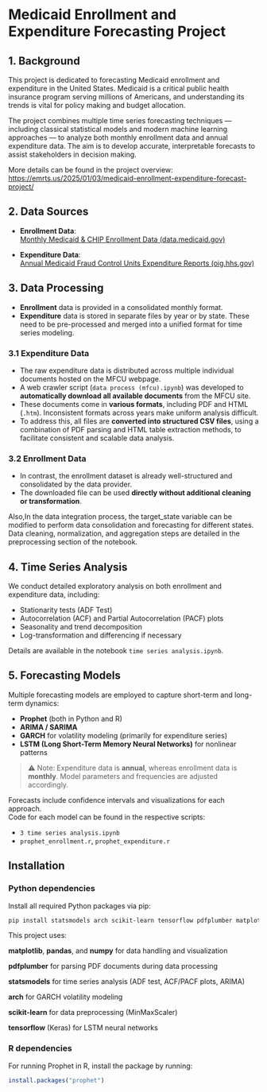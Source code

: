 # Medicaid Enrollment and Expenditure Forecasting Project

## 1. Background

This project is dedicated to forecasting Medicaid enrollment and expenditure in the United States. Medicaid is a critical public health insurance program serving millions of Americans, and understanding its trends is vital for policy making and budget allocation.

The project combines multiple time series forecasting techniques — including classical statistical models and modern machine learning approaches — to analyze both monthly enrollment data and annual expenditure data. The aim is to develop accurate, interpretable forecasts to assist stakeholders in decision making.

More details can be found in the project overview:  
https://emrts.us/2025/01/03/medicaid-enrollment-expenditure-forecast-project/

## 2. Data Sources

- **Enrollment Data**:  
  [Monthly Medicaid & CHIP Enrollment Data (data.medicaid.gov)](https://data.medicaid.gov/dataset/6165f45b-ca93-5bb5-9d06-db29c692a360/data)
  
- **Expenditure Data**:  
  [Annual Medicaid Fraud Control Units Expenditure Reports (oig.hhs.gov)](https://oig.hhs.gov/fraud/medicaid-fraud-control-units-mfcu/)

## 3. Data Processing

- **Enrollment** data is provided in a consolidated monthly format.  
- **Expenditure** data is stored in separate files by year or by state. These need to be pre-processed and merged into a unified format for time series modeling.

### 3.1 Expenditure Data

- The raw expenditure data is distributed across multiple individual documents hosted on the MFCU webpage.
- A web crawler script (`data process (mfcu).ipynb`) was developed to **automatically download all available documents** from the MFCU site.
- These documents come in **various formats**, including PDF and HTML (`.htm`). Inconsistent formats across years make uniform analysis difficult.
- To address this, all files are **converted into structured CSV files**, using a combination of PDF parsing and HTML table extraction methods, to facilitate consistent and scalable data analysis.

### 3.2 Enrollment Data

- In contrast, the enrollment dataset is already well-structured and consolidated by the data provider.
- The downloaded file can be used **directly without additional cleaning or transformation**.

Also,In the data integration process, the target_state variable can be modified to perform data consolidation and forecasting for different states.
Data cleaning, normalization, and aggregation steps are detailed in the preprocessing section of the notebook.

## 4. Time Series Analysis

We conduct detailed exploratory analysis on both enrollment and expenditure data, including:

- Stationarity tests (ADF Test)
- Autocorrelation (ACF) and Partial Autocorrelation (PACF) plots
- Seasonality and trend decomposition
- Log-transformation and differencing if necessary

Details are available in the notebook `time series analysis.ipynb`.

## 5. Forecasting Models

Multiple forecasting models are employed to capture short-term and long-term dynamics:

- **Prophet** (both in Python and R)
- **ARIMA / SARIMA**
- **GARCH** for volatility modeling (primarily for expenditure series)
- **LSTM (Long Short-Term Memory Neural Networks)** for nonlinear patterns

> ⚠️ Note: Expenditure data is **annual**, whereas enrollment data is **monthly**. Model parameters and frequencies are adjusted accordingly.

Forecasts include confidence intervals and visualizations for each approach.  
Code for each model can be found in the respective scripts:

- `3 time series analysis.ipynb`
- `prophet_enrollment.r`, `prophet_expenditure.r`

## Installation

### Python dependencies

Install all required Python packages via pip:

```bash
pip install statsmodels arch scikit-learn tensorflow pdfplumber matplotlib pandas numpy
```

This project uses:

**matplotlib**, **pandas**, and **numpy** for data handling and visualization

**pdfplumber** for parsing PDF documents during data processing

**statsmodels** for time series analysis (ADF test, ACF/PACF plots, ARIMA)

**arch** for GARCH volatility modeling

**scikit-learn** for data preprocessing (MinMaxScaler)

**tensorflow** (Keras) for LSTM neural networks

### R dependencies

For running Prophet in R, install the package by running:

```r
install.packages("prophet")
```

